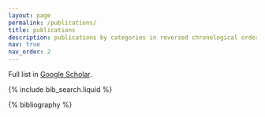 ```yaml
---
layout: page
permalink: /publications/
title: publications
description: publications by categories in reversed chronological order.
nav: true
nav_order: 2
---
```


<!-- _pages/publications.md -->
Full list in [Google Scholar](https://scholar.google.com/citations?user=3RjM7L8AAAAJ&).
<!-- Bibsearch Feature -->

{% include bib_search.liquid %}

<div class="publications">

{% bibliography %}

</div>
